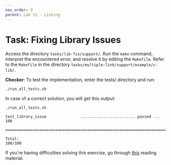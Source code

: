 ```yaml
---
nav_order: 9
parent: Lab 11 - Linking
---
```


# Task: Fixing Library Issues

Access the directory `tasks/lib-fix/support/`.
Run the `make` command, interpret the encountered error, and resolve it by editing the `Makefile`.
Refer to the `Makefile` in the directory `tasks/multiple-link/support/example/c-lib/`.

**Checker**: To test the implementation, enter the tests/ directory and run:

```console
./run_all_tests.sh
```

In case of a correct solution, you will get this output:

```console
./run_all_tests.sh

test_library_issue               ........................ passed ...  100

========================================================================

Total:                                                             100/100
```

If you're having difficulties solving this exercise, go through [this](../../reading/linking.md) reading material.
